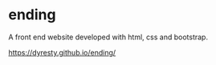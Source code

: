 # ending
A front end website developed with html, css and bootstrap.

https://dyresty.github.io/ending/

